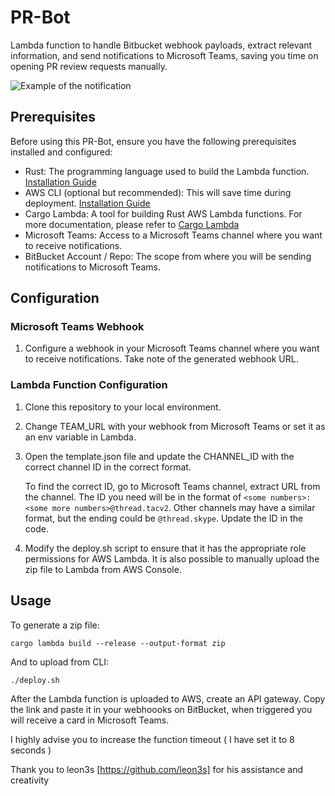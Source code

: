 # PR-Bot

Lambda function to handle Bitbucket webhook payloads, extract relevant information, and send notifications to Microsoft Teams, saving you time on opening PR review requests manually.

![Example of the notification](/home/wwadmin/Desktop/PR-Bot/example.png)

## Prerequisites

Before using this PR-Bot, ensure you have the following prerequisites installed and configured:

- Rust: The programming language used to build the Lambda function. [Installation Guide](https://www.rust-lang.org/tools/install)
- AWS CLI (optional but recommended): This will save time during deployment. [Installation Guide](https://docs.aws.amazon.com/cli/latest/userguide/getting-started-install.html)
- Cargo Lambda: A tool for building Rust AWS Lambda functions. For more documentation, please refer to [Cargo Lambda](https://www.cargo-lambda.info/)
- Microsoft Teams: Access to a Microsoft Teams channel where you want to receive notifications.
- BitBucket Account / Repo: The scope from where you will be sending notifications to Microsoft Teams.

## Configuration

### Microsoft Teams Webhook

1. Configure a webhook in your Microsoft Teams channel where you want to receive notifications. Take note of the generated webhook URL.

### Lambda Function Configuration

1. Clone this repository to your local environment.

2. Change TEAM_URL with your webhook from Microsoft Teams or set it as an env variable in Lambda.

3. Open the template.json file and update the CHANNEL_ID with the correct channel ID in the correct format.

   To find the correct ID, go to Microsoft Teams channel, extract URL from the channel. The ID you need will be in the format of `<some numbers>:<some more numbers>@thread.tacv2`. Other channels may have a similar format, but the ending could be `@thread.skype`. Update the ID in the code.

4. Modify the deploy.sh script to ensure that it has the appropriate role permissions for AWS Lambda. It is also possible to manually upload the zip file to Lambda from AWS Console.

## Usage

To generate a zip file:

```
cargo lambda build --release --output-format zip
```

And to upload from CLI:

```
./deploy.sh
```

After the Lambda function is uploaded to AWS, create an API gateway.
Copy the link and paste it in your webhoooks on BitBucket, when triggered you will receive a card in Microsoft Teams.

I highly advise you to increase the function timeout ( I have set it to 8 seconds )

Thank you to leon3s [https://github.com/leon3s] for his assistance and creativity
